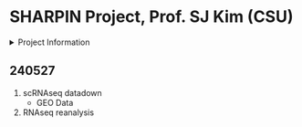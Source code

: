 # SHARPIN Project, Prof. SJ Kim (CSU)



<details>

<summary>Project Information</summary>

1. ?
2. Data
   * RNAseq / scRNAseq

</details>



## 240527

1. scRNAseq datadown
   * GEO Data
2. RNAseq reanalysis
